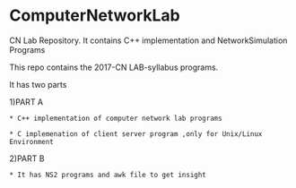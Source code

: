 # ComputerNetworkLab
CN Lab Repository. It contains C++ implementation and NetworkSimulation Programs

This repo contains the 2017-CN LAB-syllabus programs.

It has two parts

1)PART A 

    * C++ implementation of computer network lab programs
  
    * C implemenation of client server program ,only for Unix/Linux Environment
  
2)PART B

    * It has NS2 programs and awk file to get insight
  
